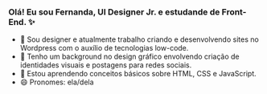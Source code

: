 ### Olá! Eu sou Fernanda, UI Designer Jr. e estudande de Front-End. :sparkles:

- 🔭 Sou designer e atualmente trabalho criando e desenvolvendo sites no Wordpress com o auxílio de tecnologias low-code.
- 🎯 Tenho um background no design gráfico envolvendo criação de identidades visuais e postagens para redes sociais.
- 🌱 Estou aprendendo conceitos básicos sobre HTML, CSS e JavaScript. 
- 😄 Pronomes: ela/dela
<br>
